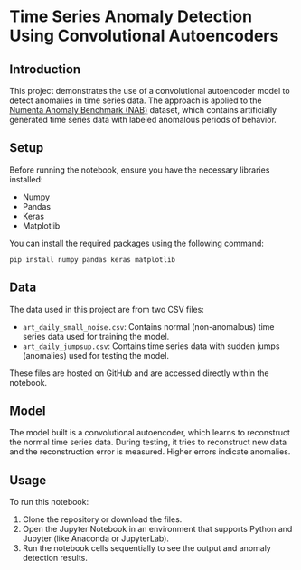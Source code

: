 
# Time Series Anomaly Detection Using Convolutional Autoencoders

## Introduction
This project demonstrates the use of a convolutional autoencoder model to detect anomalies in time series data. The approach is applied to the [Numenta Anomaly Benchmark (NAB)](https://www.kaggle.com/boltzmannbrain/nab) dataset, which contains artificially generated time series data with labeled anomalous periods of behavior.

## Setup
Before running the notebook, ensure you have the necessary libraries installed:
- Numpy
- Pandas
- Keras
- Matplotlib

You can install the required packages using the following command:
```
pip install numpy pandas keras matplotlib
```

## Data
The data used in this project are from two CSV files:
- `art_daily_small_noise.csv`: Contains normal (non-anomalous) time series data used for training the model.
- `art_daily_jumpsup.csv`: Contains time series data with sudden jumps (anomalies) used for testing the model.

These files are hosted on GitHub and are accessed directly within the notebook.

## Model
The model built is a convolutional autoencoder, which learns to reconstruct the normal time series data. During testing, it tries to reconstruct new data and the reconstruction error is measured. Higher errors indicate anomalies.

## Usage
To run this notebook:
1. Clone the repository or download the files.
2. Open the Jupyter Notebook in an environment that supports Python and Jupyter (like Anaconda or JupyterLab).
3. Run the notebook cells sequentially to see the output and anomaly detection results.


